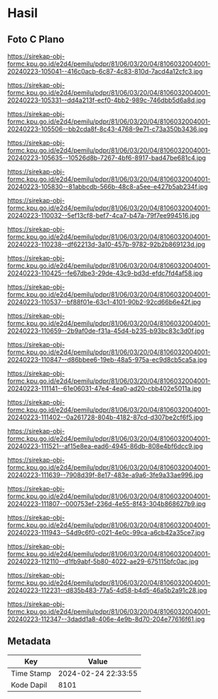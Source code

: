 # Hasil

## Foto C Plano

https://sirekap-obj-formc.kpu.go.id/e2d4/pemilu/pdpr/81/06/03/20/04/8106032004001-20240223-105041--416c0acb-6c87-4c83-810d-7acd4a12cfc3.jpg

https://sirekap-obj-formc.kpu.go.id/e2d4/pemilu/pdpr/81/06/03/20/04/8106032004001-20240223-105331--dd4a213f-ecf0-4bb2-989c-746dbb5d6a8d.jpg

https://sirekap-obj-formc.kpu.go.id/e2d4/pemilu/pdpr/81/06/03/20/04/8106032004001-20240223-105506--bb2cda8f-8c43-4768-9e71-c73a350b3436.jpg

https://sirekap-obj-formc.kpu.go.id/e2d4/pemilu/pdpr/81/06/03/20/04/8106032004001-20240223-105635--10526d8b-7267-4bf6-8917-bad47be681c4.jpg

https://sirekap-obj-formc.kpu.go.id/e2d4/pemilu/pdpr/81/06/03/20/04/8106032004001-20240223-105830--81abbcdb-566b-48c8-a5ee-e427b5ab234f.jpg

https://sirekap-obj-formc.kpu.go.id/e2d4/pemilu/pdpr/81/06/03/20/04/8106032004001-20240223-110032--5ef13cf8-bef7-4ca7-b47a-79f7ee994516.jpg

https://sirekap-obj-formc.kpu.go.id/e2d4/pemilu/pdpr/81/06/03/20/04/8106032004001-20240223-110238--df62213d-3a10-457b-9782-92b2b869123d.jpg

https://sirekap-obj-formc.kpu.go.id/e2d4/pemilu/pdpr/81/06/03/20/04/8106032004001-20240223-110425--fe67dbe3-29de-43c9-bd3d-efdc7fd4af58.jpg

https://sirekap-obj-formc.kpu.go.id/e2d4/pemilu/pdpr/81/06/03/20/04/8106032004001-20240223-110537--bf88f01e-63c1-4101-90b2-92cd66b6e42f.jpg

https://sirekap-obj-formc.kpu.go.id/e2d4/pemilu/pdpr/81/06/03/20/04/8106032004001-20240223-110659--2b9af0de-f31a-45d4-b235-b93bc83c3d0f.jpg

https://sirekap-obj-formc.kpu.go.id/e2d4/pemilu/pdpr/81/06/03/20/04/8106032004001-20240223-110847--d86bbee6-19eb-48a5-975a-ec9d8cb5ca5a.jpg

https://sirekap-obj-formc.kpu.go.id/e2d4/pemilu/pdpr/81/06/03/20/04/8106032004001-20240223-111141--61e06031-47e4-4ea0-ad20-cbb402e5011a.jpg

https://sirekap-obj-formc.kpu.go.id/e2d4/pemilu/pdpr/81/06/03/20/04/8106032004001-20240223-111402--0a261728-804b-4182-87cd-d307be2cf6f5.jpg

https://sirekap-obj-formc.kpu.go.id/e2d4/pemilu/pdpr/81/06/03/20/04/8106032004001-20240223-111521--af15e8ea-ead6-4945-86db-808e4bf6dcc9.jpg

https://sirekap-obj-formc.kpu.go.id/e2d4/pemilu/pdpr/81/06/03/20/04/8106032004001-20240223-111639--7908d39f-8e17-483e-a9a6-3fe9a33ae996.jpg

https://sirekap-obj-formc.kpu.go.id/e2d4/pemilu/pdpr/81/06/03/20/04/8106032004001-20240223-111807--000753ef-236d-4e55-8f43-304b868627b9.jpg

https://sirekap-obj-formc.kpu.go.id/e2d4/pemilu/pdpr/81/06/03/20/04/8106032004001-20240223-111943--54d9c6f0-c021-4e0c-99ca-a6cb42a35ce7.jpg

https://sirekap-obj-formc.kpu.go.id/e2d4/pemilu/pdpr/81/06/03/20/04/8106032004001-20240223-112110--d1fb9abf-5b80-4022-ae29-675115bfc0ac.jpg

https://sirekap-obj-formc.kpu.go.id/e2d4/pemilu/pdpr/81/06/03/20/04/8106032004001-20240223-112231--d835b483-77a5-4d58-b4d5-46a5b2a91c28.jpg

https://sirekap-obj-formc.kpu.go.id/e2d4/pemilu/pdpr/81/06/03/20/04/8106032004001-20240223-112347--3dadd1a8-406e-4e9b-8d70-204e77616f61.jpg


## Metadata

| Key        | Value               |
| ---------- | ------------------- |
| Time Stamp | 2024-02-24 22:33:55 |
| Kode Dapil | 8101                |



